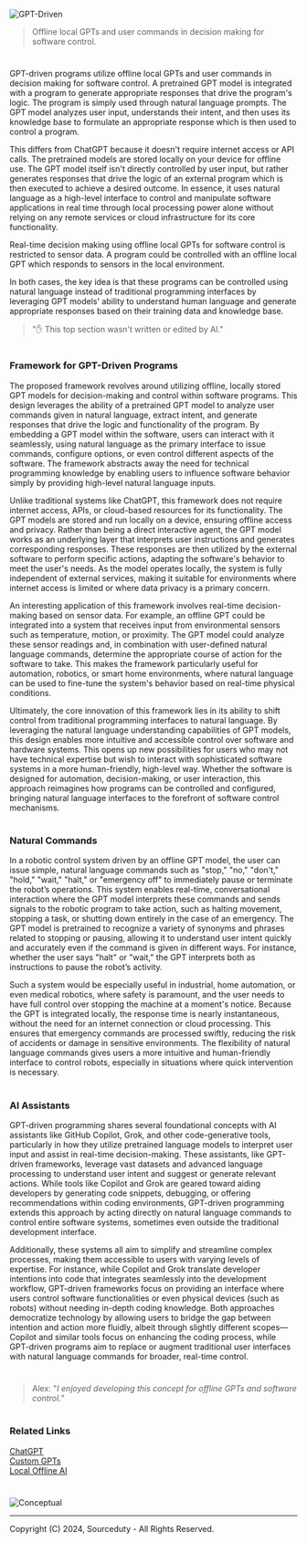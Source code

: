 ![GPT-Driven](https://github.com/user-attachments/assets/334a08c3-f80f-4efb-96a4-cdd51ab0419e)

> Offline local GPTs and user commands in decision making for software control.
#

GPT-driven programs utilize offline local GPTs and user commands in decision making for software control. A pretrained GPT model is integrated with a program to generate appropriate responses that drive the program's logic. The program is simply used through natural language prompts. The GPT model analyzes user input, understands their intent, and then uses its knowledge base to formulate an appropriate response which is then used to control a program.

This differs from ChatGPT because it doesn't require internet access or API calls. The pretrained models are stored locally on your device for offline use. The GPT model itself isn't directly controlled by user input, but rather generates responses that drive the logic of an external program which is then executed to achieve a desired outcome. In essence, it uses natural language as a high-level interface to control and manipulate software applications in real time through local processing power alone without relying on any remote services or cloud infrastructure for its core functionality.

Real-time decision making using offline local GPTs for software control is restricted to sensor data. A program could be controlled with an offline local GPT which responds to sensors in the local environment. 

In both cases, the key idea is that these programs can be controlled using natural language instead of traditional programming interfaces by leveraging GPT models' ability to understand human language and generate appropriate responses based on their training data and knowledge base.

> "✋ This top section wasn't written or edited by AI."

#
### Framework for GPT-Driven Programs

The proposed framework revolves around utilizing offline, locally stored GPT models for decision-making and control within software programs. This design leverages the ability of a pretrained GPT model to analyze user commands given in natural language, extract intent, and generate responses that drive the logic and functionality of the program. By embedding a GPT model within the software, users can interact with it seamlessly, using natural language as the primary interface to issue commands, configure options, or even control different aspects of the software. The framework abstracts away the need for technical programming knowledge by enabling users to influence software behavior simply by providing high-level natural language inputs.

Unlike traditional systems like ChatGPT, this framework does not require internet access, APIs, or cloud-based resources for its functionality. The GPT models are stored and run locally on a device, ensuring offline access and privacy. Rather than being a direct interactive agent, the GPT model works as an underlying layer that interprets user instructions and generates corresponding responses. These responses are then utilized by the external software to perform specific actions, adapting the software's behavior to meet the user's needs. As the model operates locally, the system is fully independent of external services, making it suitable for environments where internet access is limited or where data privacy is a primary concern.

An interesting application of this framework involves real-time decision-making based on sensor data. For example, an offline GPT could be integrated into a system that receives input from environmental sensors such as temperature, motion, or proximity. The GPT model could analyze these sensor readings and, in combination with user-defined natural language commands, determine the appropriate course of action for the software to take. This makes the framework particularly useful for automation, robotics, or smart home environments, where natural language can be used to fine-tune the system's behavior based on real-time physical conditions.

Ultimately, the core innovation of this framework lies in its ability to shift control from traditional programming interfaces to natural language. By leveraging the natural language understanding capabilities of GPT models, this design enables more intuitive and accessible control over software and hardware systems. This opens up new possibilities for users who may not have technical expertise but wish to interact with sophisticated software systems in a more human-friendly, high-level way. Whether the software is designed for automation, decision-making, or user interaction, this approach reimagines how programs can be controlled and configured, bringing natural language interfaces to the forefront of software control mechanisms.

#
### Natural Commands

In a robotic control system driven by an offline GPT model, the user can issue simple, natural language commands such as "stop," "no," "don't," "hold," "wait," "halt," or "emergency off" to immediately pause or terminate the robot’s operations. This system enables real-time, conversational interaction where the GPT model interprets these commands and sends signals to the robotic program to take action, such as halting movement, stopping a task, or shutting down entirely in the case of an emergency. The GPT model is pretrained to recognize a variety of synonyms and phrases related to stopping or pausing, allowing it to understand user intent quickly and accurately even if the command is given in different ways. For instance, whether the user says "halt" or "wait," the GPT interprets both as instructions to pause the robot’s activity.

Such a system would be especially useful in industrial, home automation, or even medical robotics, where safety is paramount, and the user needs to have full control over stopping the machine at a moment's notice. Because the GPT is integrated locally, the response time is nearly instantaneous, without the need for an internet connection or cloud processing. This ensures that emergency commands are processed swiftly, reducing the risk of accidents or damage in sensitive environments. The flexibility of natural language commands gives users a more intuitive and human-friendly interface to control robots, especially in situations where quick intervention is necessary.

#
### AI Assistants

GPT-driven programming shares several foundational concepts with AI assistants like GitHub Copilot, Grok, and other code-generative tools, particularly in how they utilize pretrained language models to interpret user input and assist in real-time decision-making. These assistants, like GPT-driven frameworks, leverage vast datasets and advanced language processing to understand user intent and suggest or generate relevant actions. While tools like Copilot and Grok are geared toward aiding developers by generating code snippets, debugging, or offering recommendations within coding environments, GPT-driven programming extends this approach by acting directly on natural language commands to control entire software systems, sometimes even outside the traditional development interface.

Additionally, these systems all aim to simplify and streamline complex processes, making them accessible to users with varying levels of expertise. For instance, while Copilot and Grok translate developer intentions into code that integrates seamlessly into the development workflow, GPT-driven frameworks focus on providing an interface where users control software functionalities or even physical devices (such as robots) without needing in-depth coding knowledge. Both approaches democratize technology by allowing users to bridge the gap between intention and action more fluidly, albeit through slightly different scopes—Copilot and similar tools focus on enhancing the coding process, while GPT-driven programs aim to replace or augment traditional user interfaces with natural language commands for broader, real-time control.

#

> Alex: "*I enjoyed developing this concept for offline GPTs and software control.*"

#
### Related Links

[ChatGPT](https://github.com/sourceduty/ChatGPT)
<br>
[Custom GPTs](https://github.com/sourceduty/Custom_GPTs)
<br>
[Local Offline AI](https://github.com/sourceduty/Local_Offline_AI)

#
![Conceptual](https://github.com/user-attachments/assets/6067f61a-958e-4666-a593-1c71f440694e)

***
Copyright (C) 2024, Sourceduty - All Rights Reserved.
